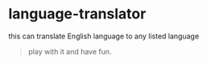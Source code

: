 # language-translator
this can translate English language to any listed language 
> play with it and have fun.

